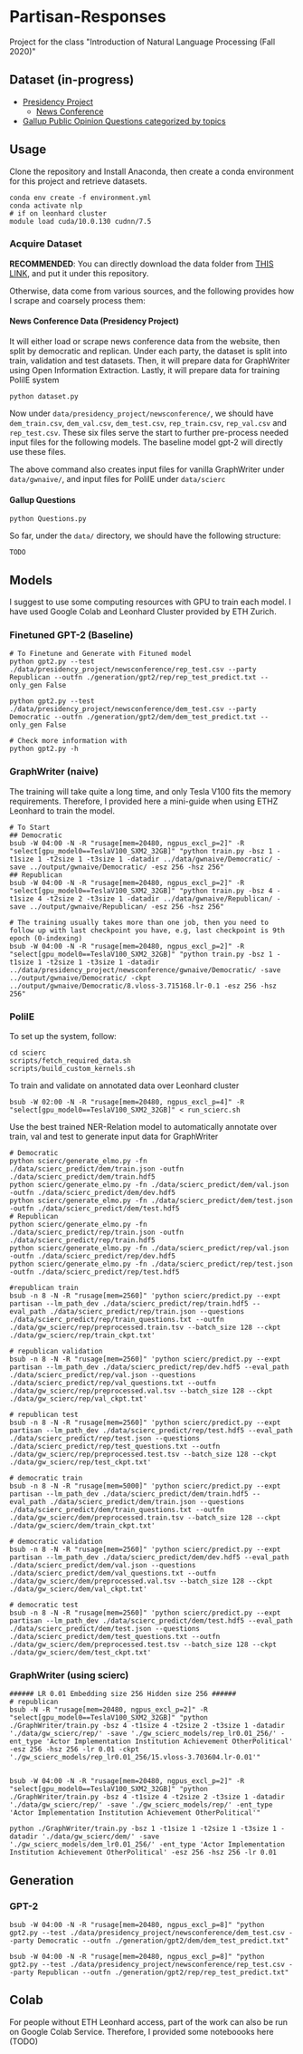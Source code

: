 # Partisan-Responses
Project for the class "Introduction of Natural Language Processing (Fall 2020)"

## Dataset (in-progress)
- [Presidency Project](https://www.presidency.ucsb.edu/)
  - [News Conference](https://www.presidency.ucsb.edu/documents/app-categories/presidential/news-conferences)  
- [Gallup Public Opinion Questions categorized by topics](https://news.gallup.com/poll/trends.aspx#P)

## Usage
Clone the repository and Install Anaconda, then create a conda environment for this project and retrieve datasets.
```{bash}
conda env create -f environment.yml
conda activate nlp
# if on leonhard cluster
module load cuda/10.0.130 cudnn/7.5
```

### Acquire Dataset
**RECOMMENDED**: You can directly download the data folder from [THIS LINK](https://drive.google.com/drive/folders/1YNaagVcBvZ4eEMLdtDU1nwzfP2liowxx?usp=sharing), and put it under this repository. 

Otherwise, data come from various sources, and the following provides how I scrape and coarsely process them:
#### News Conference Data (Presidency Project)
It will either load or scrape news conference data from the website, then split by democratic and replican. Under each party, the dataset is split into train, validation and test datasets. Then, it will prepare data for GraphWriter using Open Information Extraction. Lastly, it will prepare data for training PoliIE system
```
python dataset.py
```
Now under `data/presidency_project/newsconference/`, we should have `dem_train.csv`, `dem_val.csv`, `dem_test.csv`, `rep_train.csv`, `rep_val.csv` and `rep_test.csv`. These six files serve the start to further pre-process needed input files for the following models. The baseline model gpt-2 will directly use these files. 

The above command also creates input files for vanilla GraphWriter under `data/gwnaive/`, and input files for PoliIE under `data/scierc`
#### Gallup Questions
```
python Questions.py
```
So far, under the `data/` directory, we should have the following structure:
```
TODO
```

## Models
I suggest to use some computing resources with GPU to train each model. I have used Google Colab and Leonhard Cluster provided by ETH Zurich. 
### Finetuned GPT-2 (Baseline)
```
# To Finetune and Generate with Fituned model
python gpt2.py --test ./data/presidency_project/newsconference/rep_test.csv --party Republican --outfn ./generation/gpt2/rep/rep_test_predict.txt --only_gen False

python gpt2.py --test ./data/presidency_project/newsconference/dem_test.csv --party Democratic --outfn ./generation/gpt2/dem/dem_test_predict.txt --only_gen False

# Check more information with
python gpt2.py -h
```
### GraphWriter (naive)
The training will take quite a long time, and only Tesla V100 fits the memory requirements. Therefore, I provided here a mini-guide when using ETHZ Leonhard to train the model. 
```
# To Start
## Democratic
bsub -W 04:00 -N -R "rusage[mem=20480, ngpus_excl_p=2]" -R "select[gpu_model0==TeslaV100_SXM2_32GB]" "python train.py -bsz 1 -t1size 1 -t2size 1 -t3size 1 -datadir ../data/gwnaive/Democratic/ -save ../output/gwnaive/Democratic/ -esz 256 -hsz 256"
## Republican
bsub -W 04:00 -N -R "rusage[mem=20480, ngpus_excl_p=2]" -R "select[gpu_model0==TeslaV100_SXM2_32GB]" "python train.py -bsz 4 -t1size 4 -t2size 2 -t3size 1 -datadir ../data/gwnaive/Republican/ -save ../output/gwnaive/Republican/ -esz 256 -hsz 256"

# The training usually takes more than one job, then you need to follow up with last checkpoint you have, e.g, last checkpoint is 9th epoch (0-indexing)
bsub -W 04:00 -N -R "rusage[mem=20480, ngpus_excl_p=2]" -R "select[gpu_model0==TeslaV100_SXM2_32GB]" "python train.py -bsz 1 -t1size 1 -t2size 1 -t3size 1 -datadir ../data/presidency_project/newsconference/gwnaive/Democratic/ -save ../output/gwnaive/Democratic/ -ckpt ../output/gwnaive/Democratic/8.vloss-3.715168.lr-0.1 -esz 256 -hsz 256"
```
### PoliIE
To set up the system, follow:
```
cd scierc
scripts/fetch_required_data.sh
scripts/build_custom_kernels.sh
```
To train and validate on annotated data over Leonhard cluster
```
bsub -W 02:00 -N -R "rusage[mem=20480, ngpus_excl_p=4]" -R "select[gpu_model0==TeslaV100_SXM2_32GB]" < run_scierc.sh 
```

Use the best trained NER-Relation model to automatically annotate over train, val and test to generate input data for GraphWriter
```
# Democratic
python scierc/generate_elmo.py -fn ./data/scierc_predict/dem/train.json -outfn ./data/scierc_predict/dem/train.hdf5
python scierc/generate_elmo.py -fn ./data/scierc_predict/dem/val.json -outfn ./data/scierc_predict/dem/dev.hdf5
python scierc/generate_elmo.py -fn ./data/scierc_predict/dem/test.json -outfn ./data/scierc_predict/dem/test.hdf5
# Republican
python scierc/generate_elmo.py -fn ./data/scierc_predict/rep/train.json -outfn ./data/scierc_predict/rep/train.hdf5
python scierc/generate_elmo.py -fn ./data/scierc_predict/rep/val.json -outfn ./data/scierc_predict/rep/dev.hdf5
python scierc/generate_elmo.py -fn ./data/scierc_predict/rep/test.json -outfn ./data/scierc_predict/rep/test.hdf5

#republican train
bsub -n 8 -N -R "rusage[mem=2560]" 'python scierc/predict.py --expt partisan --lm_path_dev ./data/scierc_predict/rep/train.hdf5 --eval_path ./data/scierc_predict/rep/train.json --questions ./data/scierc_predict/rep/train_questions.txt --outfn ./data/gw_scierc/rep/preprocessed.train.tsv --batch_size 128 --ckpt ./data/gw_scierc/rep/train_ckpt.txt'

# republican validation
bsub -n 8 -N -R "rusage[mem=2560]" 'python scierc/predict.py --expt partisan --lm_path_dev ./data/scierc_predict/rep/dev.hdf5 --eval_path ./data/scierc_predict/rep/val.json --questions ./data/scierc_predict/rep/val_questions.txt --outfn ./data/gw_scierc/rep/preprocessed.val.tsv --batch_size 128 --ckpt ./data/gw_scierc/rep/val_ckpt.txt'

# republican test
bsub -n 8 -N -R "rusage[mem=2560]" 'python scierc/predict.py --expt partisan --lm_path_dev ./data/scierc_predict/rep/test.hdf5 --eval_path ./data/scierc_predict/rep/test.json --questions ./data/scierc_predict/rep/test_questions.txt --outfn ./data/gw_scierc/rep/preprocessed.test.tsv --batch_size 128 --ckpt ./data/gw_scierc/rep/test_ckpt.txt'

# democratic train
bsub -n 8 -N -R "rusage[mem=5000]" 'python scierc/predict.py --expt partisan --lm_path_dev ./data/scierc_predict/dem/train.hdf5 --eval_path ./data/scierc_predict/dem/train.json --questions ./data/scierc_predict/dem/train_questions.txt --outfn ./data/gw_scierc/dem/preprocessed.train.tsv --batch_size 128 --ckpt ./data/gw_scierc/dem/train_ckpt.txt'

# democratic validation
bsub -n 8 -N -R "rusage[mem=2560]" 'python scierc/predict.py --expt partisan --lm_path_dev ./data/scierc_predict/dem/dev.hdf5 --eval_path ./data/scierc_predict/dem/val.json --questions ./data/scierc_predict/dem/val_questions.txt --outfn ./data/gw_scierc/dem/preprocessed.val.tsv --batch_size 128 --ckpt ./data/gw_scierc/dem/val_ckpt.txt'

# democratic test
bsub -n 8 -N -R "rusage[mem=2560]" 'python scierc/predict.py --expt partisan --lm_path_dev ./data/scierc_predict/dem/test.hdf5 --eval_path ./data/scierc_predict/dem/test.json --questions ./data/scierc_predict/dem/test_questions.txt --outfn ./data/gw_scierc/dem/preprocessed.test.tsv --batch_size 128 --ckpt ./data/gw_scierc/dem/test_ckpt.txt'
```

### GraphWriter (using scierc)
```
###### LR 0.01 Embedding size 256 Hidden size 256 ######
# republican
bsub -N -R "rusage[mem=20480, ngpus_excl_p=2]" -R "select[gpu_model0==TeslaV100_SXM2_32GB]" "python ./GraphWriter/train.py -bsz 4 -t1size 4 -t2size 2 -t3size 1 -datadir './data/gw_scierc/rep/' -save './gw_scierc_models/rep_lr0.01_256/' -ent_type 'Actor Implementation Institution Achievement OtherPolitical' -esz 256 -hsz 256 -lr 0.01 -ckpt './gw_scierc_models/rep_lr0.01_256/15.vloss-3.703604.lr-0.01'"


bsub -W 04:00 -N -R "rusage[mem=20480, ngpus_excl_p=2]" -R "select[gpu_model0==TeslaV100_SXM2_32GB]" "python ./GraphWriter/train.py -bsz 4 -t1size 4 -t2size 2 -t3size 1 -datadir './data/gw_scierc/rep/' -save './gw_scierc_models/rep/' -ent_type 'Actor Implementation Institution Achievement OtherPolitical'"

python ./GraphWriter/train.py -bsz 1 -t1size 1 -t2size 1 -t3size 1 -datadir './data/gw_scierc/dem/' -save './gw_scierc_models/dem_lr0.01_256/' -ent_type 'Actor Implementation Institution Achievement OtherPolitical' -esz 256 -hsz 256 -lr 0.01

```

## Generation
### GPT-2
```
bsub -W 04:00 -N -R "rusage[mem=20480, ngpus_excl_p=8]" "python gpt2.py --test ./data/presidency_project/newsconference/dem_test.csv --party Democratic --outfn ./generation/gpt2/dem/dem_test_predict.txt"

bsub -W 04:00 -N -R "rusage[mem=20480, ngpus_excl_p=8]" "python gpt2.py --test ./data/presidency_project/newsconference/rep_test.csv --party Republican --outfn ./generation/gpt2/rep/rep_test_predict.txt"
```
### 

## Colab
For people without ETH Leonhard access, part of the work can also be run on Google Colab Service. Therefore, I provided some noteboooks here (TODO)
